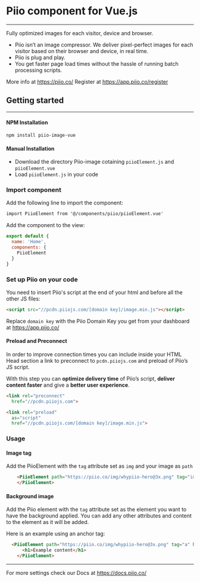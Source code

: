 # Piio component for Vue.js
---

Fully optimized images for each visitor, device and browser.

- Piio isn’t an image compressor. We deliver pixel-perfect images for each visitor based on their browser and device, in real time.
- Piio is plug and play.
- You get faster page load times without the hassle of running batch processing scripts.

More info at https://piio.co/
Register at https://app.piio.co/register

## Getting started
---

#### NPM Installation
```
npm install piio-image-vue
```
#### Manual Installation

- Download the directory Piio-image cotaining `piioElement.js` and `piioElement.vue`
- Load `piioElement.js` in your code

### Import component

Add the following line to import the component:
```html
import PiioElement from '@/components/piio/piioElement.vue'
```

Add the component to the view:
```javascript
export default {
  name: 'Home',
  components: {
    PiioElement
  }
}
```

### Set up Piio on your code

You need to insert Piio's script at the end of your html and before all the other JS files:
```html
<script src="//pcdn.piiojs.com/[domain key]/image.min.js"></script>
```
Replace `domain key` with the Piio Domain Key you get from your dashboard at https://app.piio.co/

#### Preload and Preconnect

In order to improve connection times you can include inside your HTML Head section a link to preconnect to `pcdn.piiojs.com` and preload of Piio’s JS script.

With this step you can **optimize delivery time** of Piio’s script, **deliver content faster** and give a **better user experience**.

```html
<link rel="preconnect"
  href="//pcdn.piiojs.com">

<link rel="preload"
  as="script"
  href="//pcdn.piiojs.com/[domain key]/image.min.js">
  ```

### Usage


#### Image tag

Add the PiioElement with the `tag` attribute set as `img` and your image as `path`

```html
    <PiioElement path="https://piio.co/img/whypiio-hero@3x.png" tag="img" class="example-class">
    </PiioElement>
```

#### Background image

Add the Piio element with the `tag` attribute set as the element you want to have the background applied. You can add any other attributes and content to the element as it will be added.

Here is an example using an anchor tag:
```html
  <PiioElement path="https://piio.co/img/whypiio-hero@3x.png" tag="a" href="https://www.piio.co">
      <h1>Example content</h1>
    </PiioElement>
```
---
For more settings check our Docs at https://docs.piio.co/
